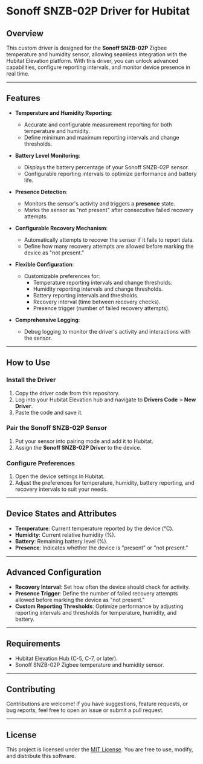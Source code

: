 # Sonoff SNZB-02P Driver for Hubitat

## Overview
This custom driver is designed for the **Sonoff SNZB-02P** Zigbee temperature and humidity sensor, allowing seamless integration with the Hubitat Elevation platform. With this driver, you can unlock advanced capabilities, configure reporting intervals, and monitor device presence in real time.

---

## Features
- **Temperature and Humidity Reporting**:
  - Accurate and configurable measurement reporting for both temperature and humidity.
  - Define minimum and maximum reporting intervals and change thresholds.

- **Battery Level Monitoring**:
  - Displays the battery percentage of your Sonoff SNZB-02P sensor.
  - Configurable reporting intervals to optimize performance and battery life.

- **Presence Detection**:
  - Monitors the sensor's activity and triggers a **presence** state.
  - Marks the sensor as "not present" after consecutive failed recovery attempts.

- **Configurable Recovery Mechanism**:
  - Automatically attempts to recover the sensor if it fails to report data.
  - Define how many recovery attempts are allowed before marking the device as "not present."

- **Flexible Configuration**:
  - Customizable preferences for:
    - Temperature reporting intervals and change thresholds.
    - Humidity reporting intervals and change thresholds.
    - Battery reporting intervals and thresholds.
    - Recovery interval (time between recovery checks).
    - Presence trigger (number of failed recovery attempts).

- **Comprehensive Logging**:
  - Debug logging to monitor the driver's activity and interactions with the sensor.

---

## How to Use

### Install the Driver
1. Copy the driver code from this repository.
2. Log into your Hubitat Elevation hub and navigate to **Drivers Code** > **New Driver**.
3. Paste the code and save it.

### Pair the Sonoff SNZB-02P Sensor
1. Put your sensor into pairing mode and add it to Hubitat.
2. Assign the **Sonoff SNZB-02P Driver** to the device.

### Configure Preferences
1. Open the device settings in Hubitat.
2. Adjust the preferences for temperature, humidity, battery reporting, and recovery intervals to suit your needs.

---

## Device States and Attributes
- **Temperature**: Current temperature reported by the device (°C).
- **Humidity**: Current relative humidity (%).
- **Battery**: Remaining battery level (%).
- **Presence**: Indicates whether the device is "present" or "not present."

---

## Advanced Configuration
- **Recovery Interval**: Set how often the device should check for activity.
- **Presence Trigger**: Define the number of failed recovery attempts allowed before marking the device as "not present."
- **Custom Reporting Thresholds**: Optimize performance by adjusting reporting intervals and thresholds for temperature, humidity, and battery.

---

## Requirements
- Hubitat Elevation Hub (C-5, C-7, or later).
- Sonoff SNZB-02P Zigbee temperature and humidity sensor.

---

## Contributing
Contributions are welcome! If you have suggestions, feature requests, or bug reports, feel free to open an issue or submit a pull request.

---

## License
This project is licensed under the [MIT License](LICENSE). You are free to use, modify, and distribute this software.

